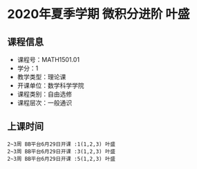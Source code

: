 # 2020年夏季学期 微积分进阶 叶盛






## 课程信息

- 课程号：MATH1501.01
- 学分：1
- 教学类型：理论课
- 开课单位：数学科学学院
- 课程类别：自由选修
- 课程层次：一般通识

## 上课时间

```
2~3周 BB平台6月29日开课 :1(1,2,3) 叶盛
2~3周 BB平台6月29日开课 :3(1,2,3) 叶盛
2~3周 BB平台6月29日开课 :5(1,2,3) 叶盛
```

